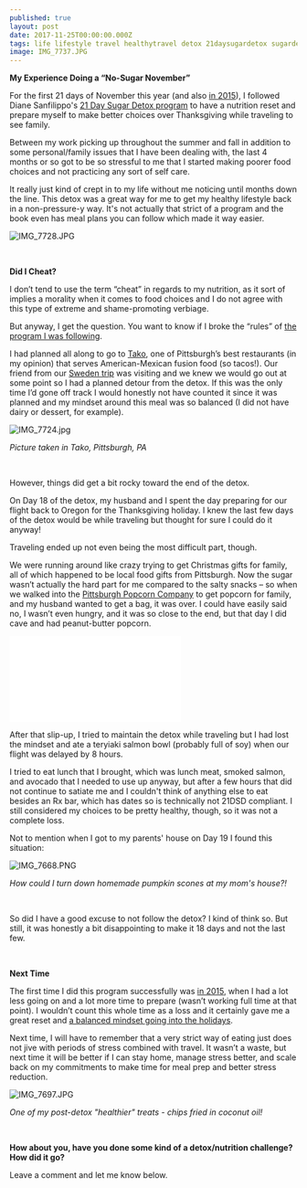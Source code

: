 ```yaml
---
published: true
layout: post
date: 2017-11-25T00:00:00.000Z
tags: life lifestyle travel healthytravel detox 21daysugardetox sugardetox nosugarnovember
image: IMG_7737.JPG
---
```


**My Experience Doing a “No-Sugar November”**

For the first 21 days of November this year (and also [in 2015](https://www.youtube.com/watch?v=1kXU4MyOwBU)), I followed Diane Sanfilippo's [21 Day Sugar Detox program](https://21daysugardetox.com) to have a nutrition reset and prepare myself to make better choices over Thanksgiving while traveling to see family.

Between my work picking up throughout the summer and fall in addition to some personal/family issues that I have been dealing with, the last 4 months or so got to be so stressful to me that I started making poorer food choices and not practicing any sort of self care.

It really just kind of crept in to my life without me noticing until months down the line. This detox was a great way for me to get my healthy lifestyle back in a non-pressure-y way. It's not actually that strict of a program and the book even has meal plans you can follow which made it way easier. 


![IMG_7728.JPG](/content/IMG_7728.JPG)

<br>

**Did I Cheat?**

I don’t tend to use the term “cheat” in regards to my nutrition, as it sort of implies a morality when it comes to food choices and I do not agree with this type of extreme and shame-promoting verbiage.

But anyway, I get the question.  You want to know if I broke the “rules” of [the program I was following](). 

I had planned all along to go to [Tako](http://takopgh.com), one of Pittsburgh’s best restaurants (in my opinion) that serves American-Mexican fusion food (so tacos!). Our friend from our [Sweden trip]() was visiting and we knew we would go out at some point so I had a planned detour from the detox. If this was the only time I’d gone off track I would honestly not have counted it since it was planned and my mindset around this meal was so balanced (I did not have dairy or dessert, for example). 

![IMG_7724.jpg](/content/IMG_7724.jpg)

*Picture taken in Tako, Pittsburgh, PA*

<br>

However, things did get a bit rocky toward the end of the detox. 

On Day 18 of the detox, my husband and I spent the day preparing for our flight back to Oregon for the Thanksgiving holiday. I knew the last few days of the detox would be while traveling but thought for sure I could do it anyway! 

Traveling ended up not even being the most difficult part, though.

We were running around like crazy trying to get Christmas gifts for family, all of which happened to be local food gifts from Pittsburgh. Now the sugar wasn’t actually the hard part for me compared to the salty snacks – so when we walked into the [Pittsburgh Popcorn Company]() to get popcorn for family, and my husband wanted to get a bag, it was over. I could have easily said no, I wasn’t even hungry, and it was so close to the end, but that day I did cave and had peanut-butter popcorn. 

![IMG_7655-2.pdf](/content/IMG_7655-2.pdf)

After that slip-up, I tried to maintain the detox while traveling but I had lost the mindset and ate a teryiaki salmon bowl (probably full of soy) when our flight was delayed by 8 hours. 

I tried to eat lunch that I brought, which was lunch meat, smoked salmon, and avocado that I needed to use up anyway, but after a few hours that did not continue to satiate me and I couldn't think of anything else to eat besides an Rx bar, which has dates so is technically not 21DSD compliant. I still considered my choices to be pretty healthy, though, so it was not a complete loss.

Not to mention when I got to my parents' house on Day 19 I found this situation:

![IMG_7668.PNG](/content/IMG_7668.PNG)

*How could I turn down homemade pumpkin scones at my mom's house?!*

<br>

So did I have a good excuse to not follow the detox? I kind of think so. But still, it was honestly a bit disappointing to make it 18 days and not the last few. 

<br>

**Next Time**

The first time I did this program successfully was [in 2015](http://edibleem.com/detox-with-emily), when I had a lot less going on and a lot more time to prepare (wasn’t working full time at that point).  I wouldn’t count this whole time as a loss and it certainly gave me a great reset and [a balanced mindset going into the holidays]().

Next time, I will have to remember that a very strict way of eating just does not jive with periods of stress combined with travel.  It wasn’t a waste, but next time it will be better if I can stay home, manage stress better, and scale back on my commitments to make time for meal prep and better stress reduction. 

![IMG_7697.JPG](/content/IMG_7697.JPG)

*One of my post-detox "healthier" treats - chips fried in coconut oil!*

<br>

**How about you, have you done some kind of a detox/nutrition challenge? How did it go?** 

Leave a comment and let me know below. 
